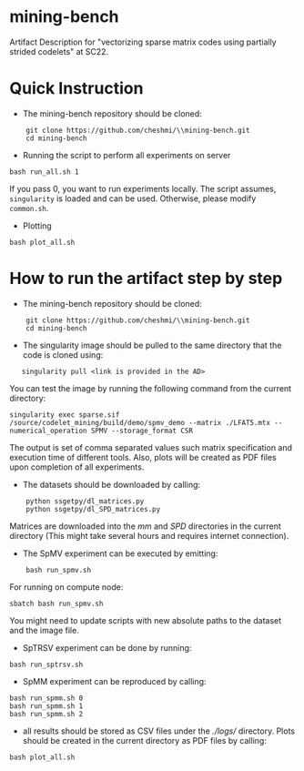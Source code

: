# mining-bench
Artifact Description for "vectorizing sparse matrix codes using partially strided codelets" at SC22.

# Quick Instruction
* The mining-bench repository should be cloned: 
```    
    git clone https://github.com/cheshmi/\\mining-bench.git
    cd mining-bench
```

* Running the script to perform all experiments on server 
```
bash run_all.sh 1

```

If you pass 0, you want to run experiments locally.
The script assumes, `singularity` is loaded and can be used. Otherwise, please modify `common.sh`.

* Plotting
```
bash plot_all.sh

```


# How to run the artifact step by step

* The mining-bench repository should be cloned: 
```    
    git clone https://github.com/cheshmi/\\mining-bench.git
    cd mining-bench
```

* The singularity image should be pulled to the same directory that the code is cloned using: 
 ```
    singularity pull <link is provided in the AD>   
 ``` 
You can test the image by running the following command from the current directory:
```
singularity exec sparse.sif /source/codelet_mining/build/demo/spmv_demo --matrix ./LFAT5.mtx --numerical_operation SPMV --storage_format CSR

``` 
 The output is set of comma separated values such matrix specification and execution time of different tools. Also, plots will be created as PDF files upon completion of all experiments. 
    
    
* The datasets should be downloaded by calling:
```    
    python ssgetpy/dl_matrices.py
    python ssgetpy/dl_SPD_matrices.py
```    
Matrices are downloaded into the _mm_ and _SPD_ directories in the current directory (This might take several hours and requires internet connection).

* The SpMV experiment can be executed by emitting:
```
    bash run_spmv.sh
```
For running on compute node:
```
sbatch bash run_spmv.sh
```
You might need to update scripts with new absolute paths to the dataset and the image file.
    

* SpTRSV experiment can be done by running:
```
bash run_sptrsv.sh
```
    
* SpMM experiment can be reproduced by calling:
```
bash run_spmm.sh 0
bash run_spmm.sh 1
bash run_spmm.sh 2
```
    
* all results should be stored as CSV files under the _./logs/_ directory. Plots should be 
created in the current directory as PDF files by calling:
```
bash plot_all.sh
``` 